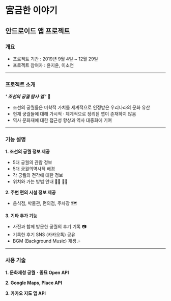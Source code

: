 # 宮금한 이야기
## 안드로이드 앱 프로젝트
### 개요
- 프로젝트 기간 : 2019년 9월 4일 ~ 12월 29일
- 프로젝트 참여자 : 윤지윤, 이소연
---
### 프로젝트 소개
_**' 조선의 궁궐 탐사 앱 '**_ :japanese_castle:
- 조선의 궁궐들은 미학적 가치를 세계적으로 인정받은 우리나라의 문화 유산
- 현재 궁궐들에 대해 가시적 · 체계적으로 정리된 앱이 존재하지 않음
- 역사 문화재에 대한 접근성 향상과 역사 대중화에 기여
---
### 기능 설명

**1. 조선의 궁궐 정보 제공**
- 5대 궁궐의 관람 정보
- 5대 궁궐의역사적 배경
- 각 궁궐의 전각에 대한 정보
- 위치와 가는 방법 안내 :running_woman: :running_man:

**2. 주변 편의 시설 정보 제공**
- 음식점, 박물관, 편의점, 주차장 :world_map:

**3. 기타 추가 기능**
- 사진과 함께 방문한 궁궐의 후기 기록 :camera:
- 기록한 후기 SNS (카카오톡) 공유
- BGM (Background Music) 재생 :notes:

---
### 사용 기술
**1. 문화재청 궁궐ㆍ종묘 Open API**

**2. Google Maps, Place API**

**3. 카카오 지도 앱 API**
